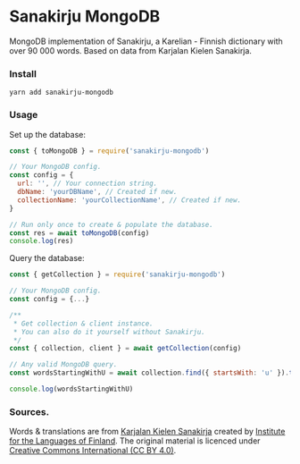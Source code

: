 # Sanakirju MongoDB

MongoDB implementation of Sanakirju, a Karelian - Finnish dictionary with over 90 000 words. Based on data from Karjalan Kielen Sanakirja.

### Install

`yarn add sanakirju-mongodb`

### Usage

Set up the database:

```javascript
const { toMongoDB } = require('sanakirju-mongodb')

// Your MongoDB config.
const config = {
  url: '', // Your connection string.
  dbName: 'yourDBName', // Created if new.
  collectionName: 'yourCollectionName', // Created if new.
}

// Run only once to create & populate the database.
const res = await toMongoDB(config)
console.log(res)
```

Query the database:

```javascript
const { getCollection } = require('sanakirju-mongodb')

// Your MongoDB config.
const config = {...}

/**
 * Get collection & client instance.
 * You can also do it yourself without Sanakirju.
 */
const { collection, client } = await getCollection(config)

// Any valid MongoDB query.
const wordsStartingWithU = await collection.find({ startsWith: 'u' }).toArray()

console.log(wordsStartingWithU)
```


### Sources.

Words & translations are from [Karjalan Kielen Sanakirja](http://kaino.kotus.fi/cgi-bin/kks/kks_etusivu.cgi) created by [Institute for the Languages of Finland](https://www.kotus.fi/en). The original material is licenced under [Creative Commons International (CC BY 4.0)](https://creativecommons.org/licenses/by/4.0/).
